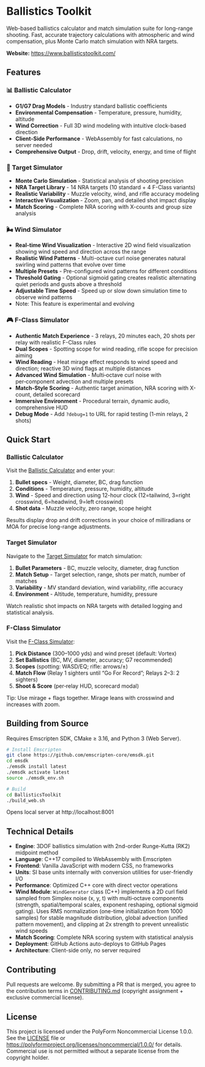 # Ballistics Toolkit

Web-based ballistics calculator and match simulation suite for long-range shooting. Fast, accurate trajectory calculations with atmospheric and wind compensation, plus Monte Carlo match simulation with NRA targets.

**Website:** https://www.ballisticstoolkit.com/

## Features

### 📊 Ballistic Calculator
- **G1/G7 Drag Models** - Industry standard ballistic coefficients
- **Environmental Compensation** - Temperature, pressure, humidity, altitude
- **Wind Correction** - Full 3D wind modeling with intuitive clock-based direction
- **Client-Side Performance** - WebAssembly for fast calculations, no server needed
- **Comprehensive Output** - Drop, drift, velocity, energy, and time of flight

### 🎯 Target Simulator
- **Monte Carlo Simulation** - Statistical analysis of shooting precision
- **NRA Target Library** - 14 NRA targets (10 standard + 4 F-Class variants)
- **Realistic Variability** - Muzzle velocity, wind, and rifle accuracy modeling
- **Interactive Visualization** - Zoom, pan, and detailed shot impact display
- **Match Scoring** - Complete NRA scoring with X-counts and group size analysis

### 🌬️ Wind Simulator
- **Real-time Wind Visualization** - Interactive 2D wind field visualization showing wind speed and direction across the range
- **Realistic Wind Patterns** - Multi-octave curl noise generates natural swirling wind patterns that evolve over time
- **Multiple Presets** - Pre-configured wind patterns for different conditions
- **Threshold Gating** - Optional sigmoid gating creates realistic alternating quiet periods and gusts above a threshold
- **Adjustable Time Speed** - Speed up or slow down simulation time to observe wind patterns
- Note: This feature is experimental and evolving

### 🎮 F-Class Simulator
- **Authentic Match Experience** - 3 relays, 20 minutes each, 20 shots per relay with realistic F-Class rules
- **Dual Scopes** - Spotting scope for wind reading, rifle scope for precision aiming
- **Wind Reading** - Heat mirage effect responds to wind speed and direction; reactive 3D wind flags at multiple distances
- **Advanced Wind Simulation** - Multi‑octave curl noise with per‑component advection and multiple presets
- **Match-Style Scoring** - Authentic target animation, NRA scoring with X-count, detailed scorecard
- **Immersive Environment** - Procedural terrain, dynamic audio, comprehensive HUD
- **Debug Mode** - Add `?debug=1` to URL for rapid testing (1-min relays, 2 shots)

## Quick Start

### Ballistic Calculator
Visit the [Ballistic Calculator](https://www.ballisticstoolkit.com/ballistic-calc/ballistic-calc.html) and enter your:

1. **Bullet specs** - Weight, diameter, BC, drag function
2. **Conditions** - Temperature, pressure, humidity, altitude  
3. **Wind** - Speed and direction using 12-hour clock (12=tailwind, 3=right crosswind, 6=headwind, 9=left crosswind)
4. **Shot data** - Muzzle velocity, zero range, scope height

Results display drop and drift corrections in your choice of milliradians or MOA for precise long-range adjustments.

### Target Simulator
Navigate to the [Target Simulator](https://www.ballisticstoolkit.com/target-sim/target-sim.html) for match simulation:

1. **Bullet Parameters** - BC, muzzle velocity, diameter, drag function
2. **Match Setup** - Target selection, range, shots per match, number of matches
3. **Variability** - MV standard deviation, wind variability, rifle accuracy
4. **Environment** - Altitude, temperature, humidity, pressure

Watch realistic shot impacts on NRA targets with detailed logging and statistical analysis.

### F-Class Simulator
Visit the [F-Class Simulator](https://www.ballisticstoolkit.com/fclass-sim/fclass-sim.html):

1. **Pick Distance** (300–1000 yds) and wind preset (default: Vortex)
2. **Set Ballistics** (BC, MV, diameter, accuracy; G7 recommended)
3. **Scopes** (spotting: WASD/EQ; rifle: arrows/±)
4. **Match Flow** (Relay 1 sighters until “Go For Record”; Relays 2–3: 2 sighters)
5. **Shoot & Score** (per‑relay HUD, scorecard modal)

Tip: Use mirage + flags together. Mirage leans with crosswind and increases with zoom.

## Building from Source

Requires Emscripten SDK, CMake ≥ 3.16, and Python 3 (Web Server).

```bash
# Install Emscripten
git clone https://github.com/emscripten-core/emsdk.git
cd emsdk
./emsdk install latest
./emsdk activate latest
source ./emsdk_env.sh

# Build
cd BallisticsToolkit
./build_web.sh
```

Opens local server at http://localhost:8001

## Technical Details

- **Engine**: 3DOF ballistics simulation with 2nd-order Runge-Kutta (RK2) midpoint method
- **Language**: C++17 compiled to WebAssembly with Emscripten
- **Frontend**: Vanilla JavaScript with modern CSS, no frameworks
- **Units**: SI base units internally with conversion utilities for user-friendly I/O
- **Performance**: Optimized C++ core with direct vector operations
- **Wind Module**: `WindGenerator` class (C++) implements a 2D curl field sampled from Simplex noise (x, y, t) with multi‑octave components (strength, spatial/temporal scales, exponent reshaping, optional sigmoid gating). Uses RMS normalization (one-time initialization from 1000 samples) for stable magnitude distribution, global advection (unified pattern movement), and clipping at 2x strength to prevent unrealistic wind speeds
- **Match Scoring**: Complete NRA scoring system with statistical analysis
- **Deployment**: GitHub Actions auto-deploys to GitHub Pages
- **Architecture**: Client-side only, no server required

## Contributing

Pull requests are welcome. By submitting a PR that is merged, you agree to the contribution terms in [CONTRIBUTING.md](CONTRIBUTING.md) (copyright assignment + exclusive commercial license).

## License

This project is licensed under the PolyForm Noncommercial License 1.0.0. See the [LICENSE](LICENSE) file or https://polyformproject.org/licenses/noncommercial/1.0.0/ for details. Commercial use is not permitted without a separate license from the copyright holder.
